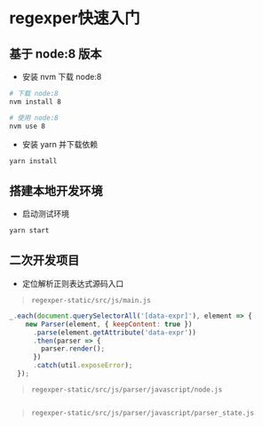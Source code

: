 # regexper快速入门

## 基于 node:8 版本

- 安装 nvm 下载 node:8

```bash
# 下载 node:8
nvm install 8

# 使用 node:8
nvm use 8
```

- 安装 yarn 并下载依赖

``` bash
yarn install
```

## 搭建本地开发环境

- 启动测试环境

```bash
yarn start
```

## 二次开发项目

- 定位解析正则表达式源码入口

> `regexper-static/src/js/main.js`

```js
_.each(document.querySelectorAll('[data-expr]'), element => {
    new Parser(element, { keepContent: true })
      .parse(element.getAttribute('data-expr'))
      .then(parser => {
        parser.render();
      })
      .catch(util.exposeError);
  });
```

> `regexper-static/src/js/parser/javascript/node.js`

```
```

> `regexper-static/src/js/parser/javascript/parser_state.js`